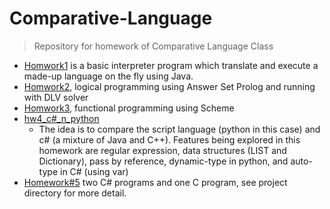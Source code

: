 # Comparative-Language
> Repository for homework of Comparative Language Class

* [Homwork1](https://github.com/kaiLiGit/Comparative-Language/tree/master/Homework_1) is a basic interpreter program which translate and execute a made-up language on the fly using Java. 
* [Homwork2](https://github.com/kaiLiGit/Comparative-Language/tree/master/Homework%232), logical programming using Answer Set Prolog and running with DLV solver
* [Homwork3](https://github.com/kaiLiGit/Comparative-Language/tree/master/Homework%233), functional programming using Scheme
* [hw4_c#_n_python](https://github.com/kaiLiGit/Comparative-Language/tree/master/hw4_c%23_n_python) 
  - The idea is to compare the script language (python in this case) and c# (a mixture of Java and C++). Features being explored in this homework are regular expression, data structures (LIST and Dictionary), pass by reference, dynamic-type in python, and auto-type in C# (using var)
* [Homework#5](https://github.com/kaiLiGit/Comparative-Language/tree/master/Homework%235) two C# programs and one C program, see project directory for more detail. 
